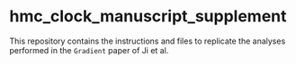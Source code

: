# hmc_clock_manuscript_supplement
This repository contains the instructions and files to replicate the analyses performed in the `Gradient` paper of Ji et al.
